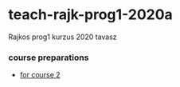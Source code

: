 # teach-rajk-prog1-2020a
Rajkos prog1 kurzus 2020 tavasz

### course preparations
- [for course 2](materials/transitions/into_course_02.md)
